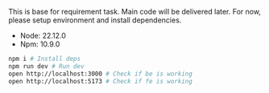 This is base for requirement task. Main code will be delivered later.
For now, please setup environment and install dependencies.

- Node: 22.12.0
- Npm: 10.9.0

```bash
npm i # Install deps
npm run dev # Run dev
open http://localhost:3000 # Check if be is working
open http://localhost:5173 # Check if fe is working
```
